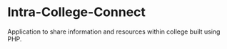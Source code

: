# Intra-College-Connect

Application to share information and resources within college built using PHP.
